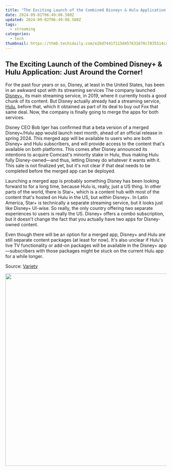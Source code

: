 ```yaml
---
title: "The Exciting Launch of the Combined Disney+ & Hulu Application: Just Around the Corner!"
date: 2024-09-01T06:49:08.580Z
updated: 2024-09-02T06:49:08.580Z
tags:
  - streaming
categories:
  - tech
thumbnail: https://thmb.techidaily.com/e2bd7441f115d457631670c7835514cc1e1ad27ead792a165abad33ef124056a.jpg
---
```


## The Exciting Launch of the Combined Disney+ & Hulu Application: Just Around the Corner!

For the past four years or so, Disney, at least in the United States, has been in an awkward spot with its streaming services The company launched [Disney+](https://tech-renaissance.techidaily.com/easy-fixes-for-when-skype-fails-to-connect-in-windows-n-discover-your-pathway-to-seamless-communication/), its main streaming service, in 2019, where it currently hosts a good chunk of its content. But Disney actually already had a streaming service, [Hulu](https://fake-location.techidaily.com/fake-the-location-to-get-around-the-mlb-blackouts-on-motorola-moto-g-5g-2023-drfone-by-drfone-virtual-android/), before that, which it obtained as part of its deal to buy out Fox that same deal. Now, the company is finally going to merge the apps for both services.

 Disney CEO Bob Iger has confirmed that a beta version of a merged Disney+/Hulu app would launch next month, ahead of an official release in spring 2024\. This merged app will be available to users who are both Disney+ and Hulu subscribers, and will provide access to the content that's available on both platforms. This comes after Disney announced its intentions to acquire Comcast's minority stake in Hulu, thus making Hulu fully Disney-owned—and thus, letting Disney do whatever it wants with it. This sale is not finalized yet, but it's not clear if that deal needs to be completed before the merged app can be deployed.

 Launching a merged app is probably something Disney has been looking forward to for a long time, because Hulu is, really, just a US thing. In other parts of the world, there is Star+, which is a content hub with most of the content that's hosted on Hulu in the US, but _within_ Disney+. In Latin America, Star+ is technically a separate streaming service, but it looks just like Disney+ UI-wise. So really, the only country offering two separate experiences to users is really the US. Disney+ offers a combo subscription, but it doesn't change the fact that you actually have two apps for Disney-owned content.

 Even though there will be an option for a merged app, Disney+ and Hulu are still separate content packages (at least for now). It's also unclear if Hulu's live TV functionality or add-on packages will be available in the Disney+ app—subscribers with those packages might be stuck on the current Hulu app for a while longer.

 Source: [Variety](https://variety.com/2023/digital/news/disney-hulu-merged-app-launch-december-1235784927/)

<ins class="adsbygoogle"
     style="display:block"
     data-ad-format="autorelaxed"
     data-ad-client="ca-pub-7571918770474297"
     data-ad-slot="1223367746"></ins>



<ins class="adsbygoogle"
     style="display:block"
     data-ad-client="ca-pub-7571918770474297"
     data-ad-slot="8358498916"
     data-ad-format="auto"
     data-full-width-responsive="true"></ins>



<!-- affiliate ads begin -->
<a href="https://appsumo.8odi.net/c/5597632/2075482/7443" target="_top" id="2075482"><img src="//a.impactradius-go.com/display-ad/7443-2075482" border="0" alt="" width="1200" height="600"/></a><img height="0" width="0" src="https://appsumo.8odi.net/i/5597632/2075482/7443" style="position:absolute;visibility:hidden;" border="0" />
<!-- affiliate ads end -->